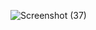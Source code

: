 ![Screenshot (37)](https://user-images.githubusercontent.com/26065708/114906057-7bab1200-9e3b-11eb-802f-614a55250800.png)
